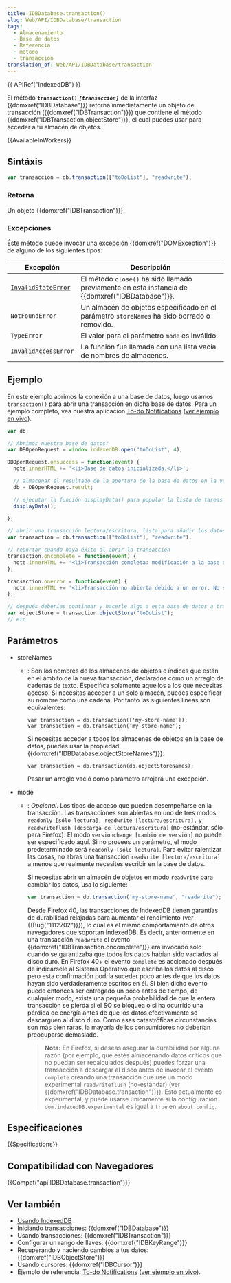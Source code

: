 ```yaml
---
title: IDBDatabase.transaction()
slug: Web/API/IDBDatabase/transaction
tags:
  - Almacenamiento
  - Base de datos
  - Referencia
  - metodo
  - transacción
translation_of: Web/API/IDBDatabase/transaction
---
```


{{ APIRef("IndexedDB") }}

El método **`transaction()`** _**`[transacción]`**_ de la interfaz {{domxref("IDBDatabase")}} retorna inmediatamente un objeto de transacción ({{domxref("IDBTransaction")}}) que contiene el método {{domxref("IDBTransaction.objectStore")}}, el cual puedes usar para acceder a tu almacén de objetos.

{{AvailableInWorkers}}

## Sintáxis

```js
var transaccion = db.transaction(["toDoList"], "readwrite");
```

### Retorna

Un objeto {{domxref("IDBTransaction")}}.

### Excepciones

Éste método puede invocar una excepción {{domxref("DOMException")}} de alguno de los siguientes tipos:

| Excepción                           | Descripción                                                                                                |
| ----------------------------------- | ---------------------------------------------------------------------------------------------------------- |
| [`InvalidStateError`](/en-US/docs/) | El método `close()` ha sido llamado previamente en esta instancia de {{domxref("IDBDatabase")}}. |
| `NotFoundError`                     | Un almacén de objetos especificado en el parámetro `storeNames` ha sido borrado o removido.                |
| `TypeError`                         | El valor para el parámetro `mode` es inválido.                                                             |
| `InvalidAccessError`                | La función fue llamada con una lista vacía de nombres de almacenes.                                        |

## Ejemplo

En este ejemplo abrimos la conexión a una base de datos, luego usamos `transaction()` para abrir una transacción en dicha base de datos. Para un ejemplo completo, vea nuestra aplicación [To-do Notifications](https://github.com/mdn/to-do-notifications/) ([ver ejemplo en vivo](http://mdn.github.io/to-do-notifications/)).

```js
var db;

// Abrimos nuestra base de datos:
var DBOpenRequest = window.indexedDB.open("toDoList", 4);

DBOpenRequest.onsuccess = function(event) {
  note.innerHTML += '<li>Base de datos inicializada.</li>';

  // almacenar el resultado de la apertura de la base de datos en la variable db. Esto es bastante usado más abajo:
  db = DBOpenRequest.result;

  // ejecutar la función displayData() para popular la lista de tareas con los datos "to-do" que existen actualmente en la Base de Datos Indizada (IDB):
  displayData();

};

// abrir una transacción lectura/escritura, lista para añadir los datos:
var transaction = db.transaction(["toDoList"], "readwrite");

// reportar cuando haya éxito al abrir la transacción
transaction.oncomplete = function(event) {
  note.innerHTML += '<li>Transacción completa: modificación a la base de datos finalizada.</li>';
};

transaction.onerror = function(event) {
  note.innerHTML += '<li>Transacción no abierta debido a un error. No se permite duplicar ítems.</li>';
};

// después deberías continuar y hacerle algo a esta base de datos a través del almacén de objetos:
var objectStore = transaction.objectStore("toDoList");
// etc.
```

## Parámetros

- storeNames

  - : Son los nombres de los almacenes de objetos e índices que están en el ámbito de la nueva transacción, declarados como un arreglo de cadenas de texto. Especifíca solamente aquellos a los que necesitas acceso.
    Si necesitas acceder a un solo almacén, puedes especificar su nombre como una cadena. Por tanto las siguientes líneas son equivalentes:

    ```
    var transaction = db.transaction(['my-store-name']);
    var transaction = db.transaction('my-store-name');
    ```

    Si necesitas acceder a todos los almacenes de objetos en la base de datos, puedes usar la propiedad {{domxref("IDBDatabase.objectStoreNames")}}:

    ```
    var transaction = db.transaction(db.objectStoreNames);
    ```

    Pasar un arreglo vació como parámetro arrojará una excepción.

- mode

  - : _Opcional_. Los tipos de acceso que pueden desempeñarse en la transacción. Las transacciones son abiertas en uno de tres modos: `readonly [sólo lectura], readwrite [lectura/escritura],` y `readwriteflush [descarga de lectura/escritura]` (no-estándar, sólo para Firefox). El modo `versionchange [cambio de versión]` no puede ser especificado aquí. Si no provees un parámetro, el modo predeterminado será `readonly [sólo lectura]`. Para evitar ralentizar las cosas, no abras una transacción `readwrite [lectura/escritura]` a menos que realmente necesites escribir en la base de datos.

    Si necesitas abrir un almacén de objetos en modo `readwrite` para cambiar los datos, usa lo siguiente:

    ```js
    var transaction = db.transaction('my-store-name', "readwrite");
    ```

    Desde Firefox 40, las transacciones de IndexedDB tienen garantías de durabilidad relajadas para aumentar el rendimiento (ver {{Bug("1112702")}}), lo cual es el mismo comportamiento de otros navegadores que soportan IndexedDB. Es decir, anteriormente en una transacción `readwrite` el evento {{domxref("IDBTransaction.oncomplete")}} era invocado sólo cuando se garantizaba que todos los datos habían sido vaciados al disco duro. En Firefox 40+ el evento `complete` es accionado después de indicársele al Sistema Operativo que escriba los datos al disco pero esta confirmación podría suceder poco antes de que los datos hayan sido verdaderamente escritos en él. Si bien dicho evento puede entonces ser entregado un poco antes de tiempo, de cualquier modo, existe una pequeña probabilidad de que la entera transacción se pierda si el SO se bloquea o si ha ocurrido una pérdida de energía antes de que los datos efectivamente se descarguen al disco duro. Como esas catastróficas circunstancias son más bien raras, la mayoría de los consumidores no deberían preocuparse demasiado.

    > **Nota:** En Firefox, si deseas asegurar la durabilidad por alguna razón (por ejemplo, que estés almacenando datos críticos que no puedan ser recalculados después) puedes forzar una transacción a descargar al disco antes de invocar el evento `complete` creando una transacción que use un modo experimental `readwriteflush` (no-estándar) (ver {{domxref("IDBDatabase.transaction")}}). Esto actualmente es experimental, y puede usarse únicamente si la configuración `dom.indexedDB.experimental` es igual a `true` en `about:config`.

## Especificaciones

{{Specifications}}

## Compatibilidad con Navegadores

{{Compat("api.IDBDatabase.transaction")}}

## Ver también

- [Usando IndexedDB](/es/docs/Web/API/IndexedDB_API/Using_IndexedDB)
- Iniciando transacciones: {{domxref("IDBDatabase")}}
- Usando transacciones: {{domxref("IDBTransaction")}}
- Configurar un rango de llaves: {{domxref("IDBKeyRange")}}
- Recuperando y haciendo cambios a tus datos: {{domxref("IDBObjectStore")}}
- Usando cursores: {{domxref("IDBCursor")}}
- Ejemplo de referencia: [To-do Notifications](https://github.com/mdn/to-do-notifications/tree/gh-pages) ([ver ejemplo en vivo](http://mdn.github.io/to-do-notifications/)).
